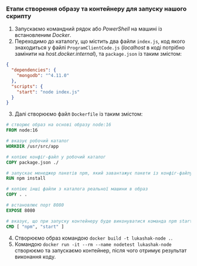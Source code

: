 ### Етапи створення образу та контейнеру для запуску нашого скрипту

1. Запускаємо командний рядок або _PowerShell_ на машині із встановленим _Docker_.
2. Переходимо до каталогу, що містить два файли `index.js`, код якого знаходиться у файлі `ProgramClientCode.js` (_localhost_ в коді потрібно замінити на _host.docker.internal_), та `package.json` із таким змістом:

```json
{
  "dependencies": {
    "mongodb": "^4.11.0"
  },
  "scripts": {
    "start": "node index.js"
  }
}
```

3. Далі створюємо файл `Dockerfile` із таким змістом:
```dockerfile
# створює образ на основі образу node:16
FROM node:16

# вказує робочий каталог
WORKDIR /usr/src/app

# копіює конфіг-файл у робочий каталог
COPY package.json ./

# запускає менеджер пакетів npm, який завантажує пакети із конфіг-файлу
RUN npm install

# копіює інші файли з каталога реальної машини в образ
COPY . .

# встановлює порт 8080
EXPOSE 8080

# вказує, що при запуску контейнеру буде виконуватися команда npm start
CMD [ "npm", "start" ]
```

4. Створюємо образ командою `docker build -t lukashak-node .`.
5. Командою `docker run -it --rm --name nodetest lukashak-node` створюємо та запускаємо контейнер, після чого отримує результат виконання коду.